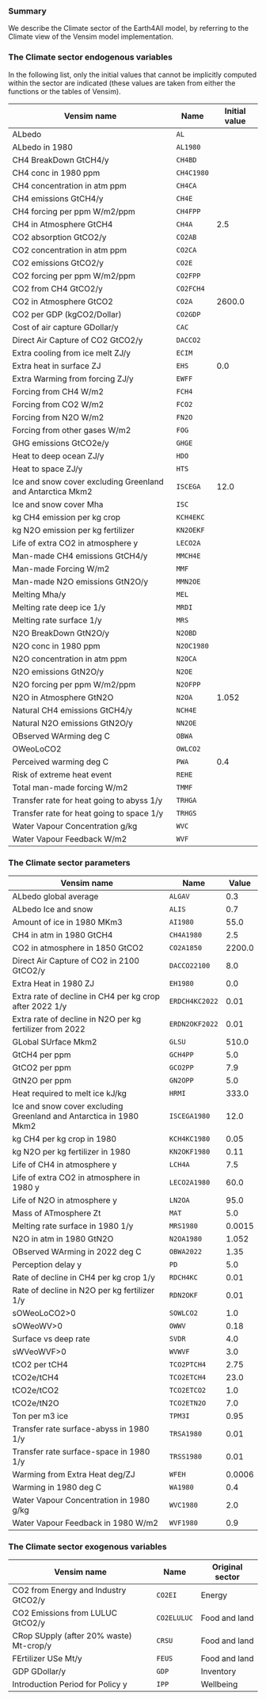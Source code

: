 ### Summary
We describe the Climate sector of the Earth4All model, by referring to the Climate view of the Vensim model implementation.

### The Climate sector endogenous variables

In the following list, only the initial values that cannot be implicitly computed within the sector are indicated (these values are taken from either the functions or the tables of Vensim).

| Vensim name | Name | Initial value |
| --- | --- | --- |
| ALbedo | `AL` |  |
| ALbedo in 1980 | `AL1980` |  |
| CH4 BreakDown GtCH4/y | `CH4BD` |  |
| CH4 conc in 1980 ppm | `CH4C1980` |  |
| CH4 concentration in atm ppm | `CH4CA` |  |
| CH4 emissions GtCH4/y | `CH4E` |  |
| CH4 forcing per ppm W/m2/ppm | `CH4FPP` |  |
| CH4 in Atmosphere GtCH4 | `CH4A` | 2.5 |
| CO2 absorption GtCO2/y | `CO2AB` |  |
| CO2 concentration in atm ppm | `CO2CA` |  |
| CO2 emissions GtCO2/y | `CO2E` |  |
| CO2 forcing per ppm W/m2/ppm | `CO2FPP` |  |
| CO2 from CH4 GtCO2/y | `CO2FCH4` |  |
| CO2 in Atmosphere GtCO2 | `CO2A` | 2600.0 |
| CO2 per GDP (kgCO2/Dollar) | `CO2GDP` |  |
| Cost of air capture GDollar/y | `CAC` |  |
| Direct Air Capture of CO2 GtCO2/y | `DACCO2` |  |
| Extra cooling from ice melt ZJ/y | `ECIM` |  |
| Extra heat in surface ZJ | `EHS` | 0.0 |
| Extra Warming from forcing ZJ/y | `EWFF` |  |
| Forcing from CH4  W/m2 | `FCH4` |  |
| Forcing from CO2  W/m2 | `FCO2` |  |
| Forcing from N2O  W/m2 | `FN2O` |  |
| Forcing from other gases  W/m2 | `FOG` |  |
| GHG emissions GtCO2e/y | `GHGE` |  |
| Heat to deep ocean ZJ/y | `HDO` |  |
| Heat to space ZJ/y | `HTS` |  |
| Ice and snow cover excluding Greenland and Antarctica Mkm2 | `ISCEGA` | 12.0 |
| Ice and snow cover Mha | `ISC` |  |
| kg CH4 emission per kg crop | `KCH4EKC` |  |
| kg N2O emission per kg fertilizer | `KN2OEKF` |  |
| Life of extra CO2 in atmosphere y | `LECO2A` |  |
| Man-made CH4 emissions GtCH4/y | `MMCH4E` |  |
| Man-made Forcing  W/m2 | `MMF` |  |
| Man-made N2O emissions GtN2O/y | `MMN2OE` |  |
| Melting Mha/y | `MEL` |  |
| Melting rate deep ice 1/y | `MRDI` |  |
| Melting rate surface 1/y | `MRS` |  |
| N2O BreakDown GtN2O/y | `N2OBD` |  |
| N2O conc in 1980 ppm | `N2OC1980` |  |
| N2O concentration in atm ppm | `N2OCA` |  |
| N2O emissions GtN2O/y | `N2OE` |  |
| N2O forcing per ppm W/m2/ppm | `N2OFPP` |  |
| N2O in Atmosphere GtN2O | `N2OA` | 1.052 |
| Natural CH4 emissions GtCH4/y | `NCH4E` |  |
| Natural N2O emissions GtN2O/y | `NN2OE` |  |
| OBserved WArming deg C | `OBWA` |  |
| OWeoLoCO2 | `OWLCO2` |  |
| Perceived warming deg C | `PWA` | 0.4 |
| Risk of extreme heat event | `REHE` |  |
| Total man-made forcing W/m2 | `TMMF` |  |
| Transfer rate for heat going to abyss 1/y | `TRHGA` |  |
| Transfer rate for heat going to space 1/y | `TRHGS` |  |
| Water Vapour Concentration g/kg | `WVC` |  |
| Water Vapour Feedback W/m2 | `WVF` |  |

### The Climate sector parameters

| Vensim name | Name | Value |
| --- | --- | --- |
| ALbedo global average | `ALGAV` | 0.3 |
| ALbedo Ice and snow | `ALIS` | 0.7 |
| Amount of ice in 1980 MKm3 | `AI1980` | 55.0 |
| CH4 in atm in 1980 GtCH4 | `CH4A1980` | 2.5 |
| CO2 in atmosphere in 1850 GtCO2 | `CO2A1850` | 2200.0 |
| Direct Air Capture of CO2 in 2100 GtCO2/y | `DACCO22100` | 8.0 |
| Extra Heat in 1980 ZJ | `EH1980` | 0.0 |
| Extra rate of decline in CH4 per kg crop after 2022 1/y | `ERDCH4KC2022` | 0.01 |
| Extra rate of decline in N2O per kg fertilizer from 2022 | `ERDN2OKF2022` | 0.01 |
| GLobal SUrface Mkm2 | `GLSU` | 510.0 |
| GtCH4 per ppm | `GCH4PP` | 5.0 |
| GtCO2 per ppm | `GCO2PP` | 7.9 |
| GtN2O per ppm | `GN2OPP` | 5.0 |
| Heat required to melt ice kJ/kg | `HRMI` | 333.0 |
| Ice and snow cover excluding Greenland and Antarctica in 1980 Mkm2 | `ISCEGA1980` | 12.0 |
| kg CH4 per kg crop in 1980 | `KCH4KC1980` | 0.05 |
| kg N2O per kg fertilizer in 1980  | `KN2OKF1980` | 0.11 |
| Life of CH4 in atmosphere y | `LCH4A` | 7.5 |
| Life of extra CO2 in atmosphere in 1980 y | `LECO2A1980` | 60.0 |
| Life of N2O in atmosphere y | `LN2OA` | 95.0 |
| Mass of ATmosphere Zt | `MAT` | 5.0 |
| Melting rate surface in 1980 1/y | `MRS1980` | 0.0015 |
| N2O in atm in 1980 GtN2O | `N2OA1980` | 1.052 |
| OBserved WArming in 2022 deg C | `OBWA2022` | 1.35 |
| Perception delay y | `PD` | 5.0 |
| Rate of decline in CH4 per kg crop 1/y | `RDCH4KC` | 0.01 |
| Rate of decline in N2O per kg fertilizer 1/y | `RDN2OKF` | 0.01 |
| sOWeoLoCO2>0 | `SOWLCO2` | 1.0 |
| sOWeoWV>0 | `OWWV` | 0.18 |
| Surface vs deep rate | `SVDR` | 4.0 |
| sWVeoWVF>0 | `WVWVF` | 3.0 |
| tCO2 per tCH4 | `TCO2PTCH4` | 2.75 |
| tCO2e/tCH4 | `TCO2ETCH4` | 23.0 |
| tCO2e/tCO2 | `TCO2ETCO2` | 1.0 |
| tCO2e/tN2O | `TCO2ETN2O` | 7.0 |
| Ton per m3 ice | `TPM3I` | 0.95 |
| Transfer rate surface-abyss in 1980 1/y | `TRSA1980` | 0.01 |
| Transfer rate surface-space in 1980 1/y | `TRSS1980` | 0.01 |
| Warming from Extra Heat deg/ZJ | `WFEH` | 0.0006 |
| Warming in 1980 deg C | `WA1980` | 0.4 |
| Water Vapour Concentration in 1980 g/kg | `WVC1980` | 2.0 |
| Water Vapour Feedback in 1980 W/m2 | `WVF1980` | 0.9 |

### The Climate sector exogenous variables

| Vensim name | Name | Original sector |
| --- | --- | --- |
| CO2 from Energy and Industry GtCO2/y | `CO2EI` | Energy |
| CO2 Emissions from LULUC GtCO2/y | `CO2ELULUC` | Food and land |
| CRop SUpply (after 20% waste) Mt-crop/y | `CRSU` | Food and land |
| FErtilizer USe Mt/y | `FEUS` | Food and land |
| GDP GDollar/y | `GDP` | Inventory |
| Introduction Period for Policy y | `IPP` | Wellbeing |
